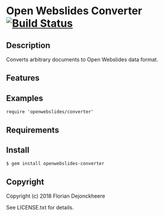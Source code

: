 # Open Webslides Converter [![Build Status](https://secure.travis-ci.org//openwebslides-converter.svg?branch=master)](https://travis-ci.org//openwebslides-converter)

## Description

Converts arbitrary documents to Open Webslides data format.

## Features

## Examples

    require 'openwebslides/converter'

## Requirements

## Install

    $ gem install openwebslides-converter

## Copyright

Copyright (c) 2018 Florian Dejonckheere

See LICENSE.txt for details.
